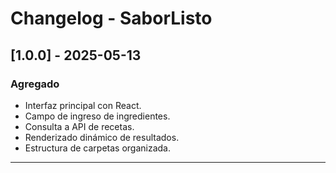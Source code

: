 # Changelog - SaborListo

## [1.0.0] - 2025-05-13

### Agregado
- Interfaz principal con React.
- Campo de ingreso de ingredientes.
- Consulta a API de recetas.
- Renderizado dinámico de resultados.
- Estructura de carpetas organizada.

---
